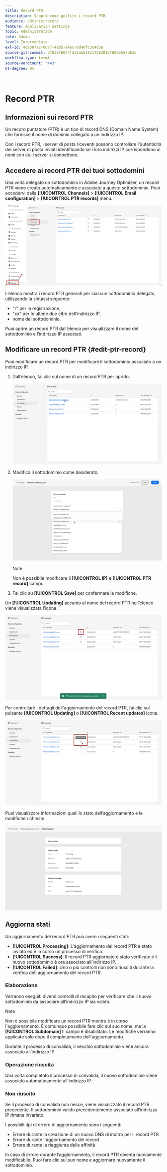 ```yaml
---
title: Record PTR
description: Scopri come gestire i record PTR
audience: administrators
feature: Application Settings
topic: Administration
role: Admin
level: Intermediate
exl-id: 4c930792-0677-4ad5-a46c-8d40fc3c4d3a
source-git-commit: 3f83ef8074fd52ab611117282015f60e2e57b61d
workflow-type: tm+mt
source-wordcount: '443'
ht-degree: 0%

---
```


# Record PTR

## Informazioni sui record PTR

Un record puntatore (PTR) è un tipo di record DNS (Domain Name System) che fornisce il nome di dominio collegato a un indirizzo IP.

Con i record PTR, i server di posta riceventi possono controllare l&#39;autenticità dei server di posta inviati identificando se i loro indirizzi IP corrispondono ai nomi con cui i server si connettono.

## Accedere ai record PTR dei tuoi sottodomini

Una volta delegato un sottodominio in Adobe Journey Optimizer, un record PTR viene creato automaticamente e associato a questo sottodominio. Puoi accedervi dalla **[!UICONTROL Channels]** > **[!UICONTROL Email configuration]** > **[!UICONTROL PTR records]** menu.

![](../assets/ptr-records.png)

L’elenco mostra i record PTR generati per ciascun sottodominio delegato, utilizzando la sintassi seguente:

* &quot;r&quot; per la registrazione,
* &quot;xx&quot; per le ultime due cifre dell’indirizzo IP,
* nome del sottodominio.

Puoi aprire un record PTR dall’elenco per visualizzare il nome del sottodominio e l’indirizzo IP associati.

## Modificare un record PTR {#edit-ptr-record}

Puoi modificare un record PTR per modificare il sottodominio associato a un indirizzo IP.

1. Dall’elenco, fai clic sul nome di un record PTR per aprirlo.

   ![](../assets/ptr-record-select.png)

1. Modifica il sottodominio come desiderato.

   ![](../assets/ptr-record-subdomain.png)

   >[!NOTE]
   >
   >Non è possibile modificare il **[!UICONTROL IP]** e **[!UICONTROL PTR record]** campi.

1. Fai clic su **[!UICONTROL Save]** per confermare le modifiche.

Un **[!UICONTROL Updating]** accanto al nome del record PTR nell’elenco viene visualizzata l’icona .

![](../assets/ptr-record-updating.png)

Per controllare i dettagli dell&#39;aggiornamento del record PTR, fai clic sul pulsante **[!UICONTROL Updating]** o **[!UICONTROL Recent updates]** icona.

![](../assets/ptr-record-recent-update.png)

Puoi visualizzare informazioni quali lo stato dell’aggiornamento e le modifiche richieste.

![](../assets/ptr-record-updates.png)

## Aggiorna stati

Un aggiornamento del record PTR può avere i seguenti stati:

* **[!UICONTROL Processing]**: L&#39;aggiornamento del record PTR è stato inviato ed è in corso un processo di verifica.
* **[!UICONTROL Success]**: Il record PTR aggiornato è stato verificato e il nuovo sottodominio è ora associato all’indirizzo IP.
* **[!UICONTROL Failed]**: Uno o più controlli non sono riusciti durante la verifica dell&#39;aggiornamento del record PTR.

### Elaborazione

Verranno eseguiti diversi controlli di recapito per verificare che il nuovo sottodominio da associare all’indirizzo IP sia valido. <!--The processing time is around **48h-72h**, and can take up to **7-10 days**. Learn more on the checks performed during the validation cycle in [this section](#create-message-preset).-->

>[!NOTE]
>
>Non è possibile modificare un record PTR mentre è in corso l&#39;aggiornamento. È comunque possibile fare clic sul suo nome, ma la **[!UICONTROL Subdomain]** Il campo è disabilitato. Le modifiche verranno applicate solo dopo il completamento dell&#39;aggiornamento.

Durante il processo di convalida, il vecchio sottodominio viene ancora associato all’indirizzo IP.

### Operazione riuscita

Una volta completato il processo di convalida, il nuovo sottodominio viene associato automaticamente all’indirizzo IP.

### Non riuscito

Se il processo di convalida non riesce, viene visualizzato il record PTR precedente. Il sottodominio valido precedentemente associato all’indirizzo IP rimane invariato.

I possibili tipi di errore di aggiornamento sono i seguenti:
* Errore durante la creazione di un nuovo DNS di inoltro per il record PTR
* Errore durante l&#39;aggiornamento del record
* Errore durante la riaggiunta delle affinità

In caso di errore durante l’aggiornamento, il record PTR diventa nuovamente modificabile. Puoi fare clic sul suo nome e aggiornare nuovamente il sottodominio.
